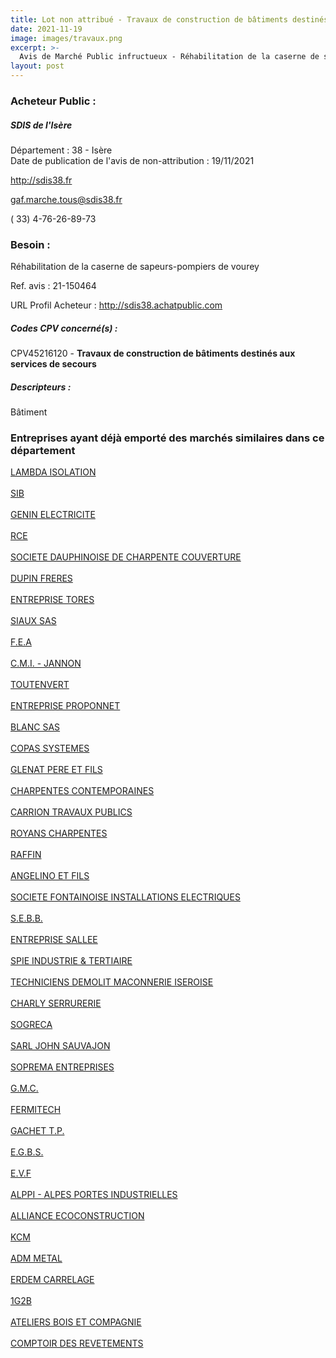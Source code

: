 ```yaml
---
title: Lot non attribué - Travaux de construction de bâtiments destinés aux services de secours
date: 2021-11-19
image: images/travaux.png
excerpt: >-
  Avis de Marché Public infructueux - Réhabilitation de la caserne de sapeurs-pompiers de vourey
layout: post
---
```


### Acheteur Public :
##### SDIS de l'Isère
Département : 38 - Isère<br/>
Date de publication de l'avis de non-attribution : 19/11/2021


http://sdis38.fr

gaf.marche.tous@sdis38.fr

( 33) 4-76-26-89-73
### Besoin :

Réhabilitation de la caserne de sapeurs-pompiers de vourey

Ref. avis : 21-150464

URL Profil Acheteur : http://sdis38.achatpublic.com

##### Codes CPV concerné(s) :
CPV45216120 - **Travaux de construction de bâtiments destinés aux services de secours** <br/>

##### Descripteurs :
Bâtiment <br/>

### Entreprises ayant déjà emporté des marchés similaires dans ce département
<a href="/entreprise-543/siren-072500945">LAMBDA ISOLATION</a><br/><br/>
<a href="/entreprise-544/siren-263505794">SIB</a><br/><br/>
<a href="/entreprise-544/siren-304579105">GENIN ELECTRICITE</a><br/><br/>
<a href="/entreprise-545/siren-316112531">RCE</a><br/><br/>
<a href="/entreprise-546/siren-319995155">SOCIETE DAUPHINOISE DE CHARPENTE COUVERTURE</a><br/><br/>
<a href="/entreprise-546/siren-320202187">DUPIN FRERES</a><br/><br/>
<a href="/entreprise-546/siren-325032183">ENTREPRISE TORES</a><br/><br/>
<a href="/entreprise-547/siren-329664049">SIAUX SAS</a><br/><br/>
<a href="/entreprise-548/siren-332627611">F.E.A</a><br/><br/>
<a href="/entreprise-548/siren-335242574">C.M.I. - JANNON</a><br/><br/>
<a href="/entreprise-549/siren-339963886">TOUTENVERT</a><br/><br/>
<a href="/entreprise-551/siren-353593452">ENTREPRISE PROPONNET</a><br/><br/>
<a href="/entreprise-551/siren-379543028">BLANC SAS</a><br/><br/>
<a href="/entreprise-552/siren-384870234">COPAS SYSTEMES</a><br/><br/>
<a href="/entreprise-554/siren-392836938">GLENAT PERE ET FILS</a><br/><br/>
<a href="/entreprise-554/siren-398183095">CHARPENTES CONTEMPORAINES</a><br/><br/>
<a href="/entreprise-555/siren-399601947">CARRION TRAVAUX PUBLICS</a><br/><br/>
<a href="/entreprise-555/siren-402712509">ROYANS CHARPENTES</a><br/><br/>
<a href="/entreprise-555/siren-403054679">RAFFIN</a><br/><br/>
<a href="/entreprise-556/siren-403595663">ANGELINO ET FILS</a><br/><br/>
<a href="/entreprise-557/siren-411823024">SOCIETE FONTAINOISE INSTALLATIONS ELECTRIQUES</a><br/><br/>
<a href="/entreprise-558/siren-421454448">S.E.B.B.</a><br/><br/>
<a href="/entreprise-560/siren-436580286">ENTREPRISE SALLEE</a><br/><br/>
<a href="/entreprise-561/siren-440055861">SPIE INDUSTRIE & TERTIAIRE</a><br/><br/>
<a href="/entreprise-561/siren-442886115">TECHNICIENS DEMOLIT MACONNERIE ISEROISE</a><br/><br/>
<a href="/entreprise-561/siren-442937348">CHARLY SERRURERIE</a><br/><br/>
<a href="/entreprise-563/siren-451018972">SOGRECA</a><br/><br/>
<a href="/entreprise-563/siren-453411548">SARL JOHN SAUVAJON</a><br/><br/>
<a href="/entreprise-565/siren-485197552">SOPREMA ENTREPRISES</a><br/><br/>
<a href="/entreprise-565/siren-489296632">G.M.C.</a><br/><br/>
<a href="/entreprise-566/siren-492538988">FERMITECH</a><br/><br/>
<a href="/entreprise-567/siren-497883306">GACHET T.P.</a><br/><br/>
<a href="/entreprise-569/siren-511321747">E.G.B.S.</a><br/><br/>
<a href="/entreprise-571/siren-527668594">E.V.F</a><br/><br/>
<a href="/entreprise-571/siren-528568843">ALPPI - ALPES PORTES INDUSTRIELLES</a><br/><br/>
<a href="/entreprise-571/siren-528787989">ALLIANCE ECOCONSTRUCTION</a><br/><br/>
<a href="/entreprise-577/siren-802134445">KCM</a><br/><br/>
<a href="/entreprise-579/siren-818975096">ADM METAL</a><br/><br/>
<a href="/entreprise-580/siren-834367765">ERDEM CARRELAGE</a><br/><br/>
<a href="/entreprise-581/siren-845367416">1G2B</a><br/><br/>
<a href="/entreprise-581/siren-845420017">ATELIERS BOIS ET COMPAGNIE</a><br/><br/>
<a href="/entreprise-582/siren-972502355">COMPTOIR DES REVETEMENTS</a><br/><br/>
